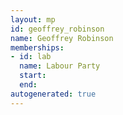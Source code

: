 ```yaml
---
layout: mp
id: geoffrey_robinson
name: Geoffrey Robinson
memberships:
- id: lab
  name: Labour Party
  start: 
  end: 
autogenerated: true
---
```

